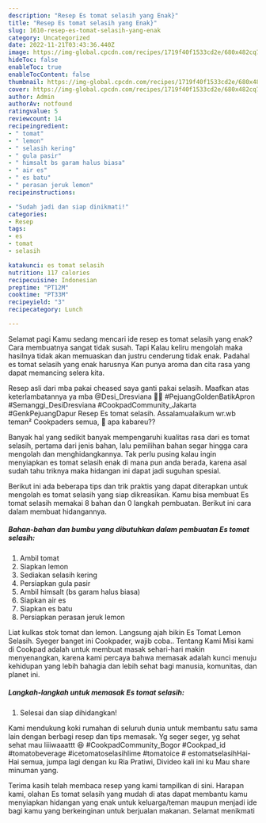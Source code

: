 ```yaml
---
description: "Resep Es tomat selasih yang Enak}"
title: "Resep Es tomat selasih yang Enak}"
slug: 1610-resep-es-tomat-selasih-yang-enak
category: Uncategorized
date: 2022-11-21T03:43:36.440Z
image: https://img-global.cpcdn.com/recipes/1719f40f1533cd2e/680x482cq70/es-tomat-selasih-foto-resep-utama.jpg
hideToc: false
enableToc: true
enableTocContent: false
thumbnail: https://img-global.cpcdn.com/recipes/1719f40f1533cd2e/680x482cq70/es-tomat-selasih-foto-resep-utama.jpg
cover: https://img-global.cpcdn.com/recipes/1719f40f1533cd2e/680x482cq70/es-tomat-selasih-foto-resep-utama.jpg
author: Admin
authorAv: notfound
ratingvalue: 5
reviewcount: 14
recipeingredient:
- " tomat"
- " lemon"
- " selasih kering"
- " gula pasir"
- " himsalt bs garam halus biasa"
- " air es"
- " es batu"
- " perasan jeruk lemon"
recipeinstructions:

- "Sudah jadi dan siap dinikmati!"
categories:
- Resep
tags:
- es
- tomat
- selasih

katakunci: es tomat selasih 
nutrition: 117 calories
recipecuisine: Indonesian
preptime: "PT12M"
cooktime: "PT33M"
recipeyield: "3"
recipecategory: Lunch

---
```



Selamat pagi Kamu sedang mencari ide resep es tomat selasih yang enak? Cara membuatnya sangat tidak susah. Tapi Kalau keliru mengolah maka hasilnya tidak akan memuaskan dan justru cenderung tidak enak. Padahal es tomat selasih yang enak harusnya Kan punya aroma dan cita rasa yang dapat memancing selera kita.


Resep asli dari mba pakai cheased saya ganti pakai selasih. Maafkan atas keterlambatannya ya mba @Desi_Dresviana 🙏🙏 #PejuangGoldenBatikApron #Semanggi_DesiDresviana #CookpadCommunity_Jakarta #GenkPejuangDapur Resep Es tomat selasih. Assalamualaikum wr.wb teman² Cookpaders semua, 👋 apa kabareu??

Banyak hal yang sedikit banyak mempengaruhi kualitas rasa dari es tomat selasih, pertama dari jenis bahan, lalu pemilihan bahan segar hingga cara mengolah dan menghidangkannya. Tak perlu pusing kalau ingin menyiapkan es tomat selasih enak di mana pun anda berada, karena asal sudah tahu triknya maka hidangan ini dapat jadi suguhan spesial.


Berikut ini ada beberapa tips dan trik praktis yang dapat diterapkan untuk mengolah es tomat selasih yang siap dikreasikan. Kamu bisa membuat Es tomat selasih memakai 8 bahan dan 0 langkah pembuatan. Berikut ini cara dalam membuat hidangannya.

<!--inarticleads1-->

##### Bahan-bahan dan bumbu yang dibutuhkan dalam pembuatan Es tomat selasih:

1. Ambil  tomat
1. Siapkan  lemon
1. Sediakan  selasih kering
1. Persiapkan  gula pasir
1. Ambil  himsalt (bs garam halus biasa)
1. Siapkan  air es
1. Siapkan  es batu
1. Persiapkan  perasan jeruk lemon


Liat kulkas stok tomat dan lemon. Langsung ajah bikin Es Tomat Lemon Selasih. Syeger banget ini Cookpader, wajib coba.. Tentang Kami Misi kami di Cookpad adalah untuk membuat masak sehari-hari makin menyenangkan, karena kami percaya bahwa memasak adalah kunci menuju kehidupan yang lebih bahagia dan lebih sehat bagi manusia, komunitas, dan planet ini. 

<!--inarticleads2-->

##### Langkah-langkah untuk memasak Es tomat selasih:


1. Selesai dan siap dihidangkan!

Kami mendukung koki rumahan di seluruh dunia untuk membantu satu sama lain dengan berbagi resep dan tips memasak. Yg seger seger, yg sehat sehat mau liiiwaaattt 😆 #CookpadCommunity_Bogor #Cookpad_id #tomatobeverage #icetomatoselasihlime #tomatoice # estomatselasihHai-Hai semua, jumpa lagi dengan ku Ria Pratiwi, Divideo kali ini ku Mau share minuman yang. 

Terima kasih telah membaca resep yang kami tampilkan di sini. Harapan kami, olahan Es tomat selasih yang mudah di atas dapat membantu kamu menyiapkan hidangan yang enak untuk keluarga/teman maupun menjadi ide bagi kamu yang berkeinginan untuk berjualan makanan. Selamat menikmati
